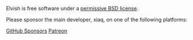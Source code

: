 Elvish is free software under a
[permissive BSD license](https://github.com/elves/elvish/blob/master/LICENSE).

Please sponsor the main developer, xiaq, on one of the following platforms:

<div class="action">
  <a href="https://github.com/sponsors/xiaq" class="button github" target="_blank">GitHub Sponsors</a>
  <a href="https://www.patreon.com/xiaq" class="button patreon" target="_blank">Patreon</a>
</div>
